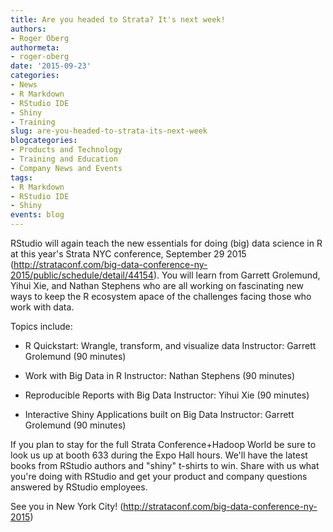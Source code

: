 ```yaml
---
title: Are you headed to Strata? It's next week!
authors:
- Roger Oberg
authormeta: 
- roger-oberg
date: '2015-09-23'
categories:
- News
- R Markdown
- RStudio IDE
- Shiny
- Training
slug: are-you-headed-to-strata-its-next-week
blogcategories:
- Products and Technology
- Training and Education
- Company News and Events
tags:
- R Markdown
- RStudio IDE
- Shiny
events: blog
---
```



RStudio will again teach the new essentials for doing (big) data science in R at this year's Strata NYC conference, September 29 2015 (http://strataconf.com/big-data-conference-ny-2015/public/schedule/detail/44154).  You will learn from Garrett Grolemund, Yihui Xie, and Nathan Stephens who are all working on fascinating new ways to keep the R ecosystem apace of the challenges facing those who work with data.

Topics include:

  * R Quickstart: Wrangle, transform, and visualize data
Instructor: Garrett Grolemund (90 minutes)

  * Work with Big Data in R
Instructor: Nathan Stephens (90 minutes)

  * Reproducible Reports with Big Data
Instructor: Yihui Xie (90 minutes)

  * Interactive Shiny Applications built on Big Data
Instructor: Garrett Grolemund (90 minutes)

If you plan to stay for the full Strata Conference+Hadoop World be sure to look us up at booth 633 during the Expo Hall hours. We'll have the latest books from RStudio authors and "shiny" t-shirts to win. Share with us what you're doing with RStudio and get your product and company questions answered by RStudio employees.

See you in New York City! (http://strataconf.com/big-data-conference-ny-2015)

